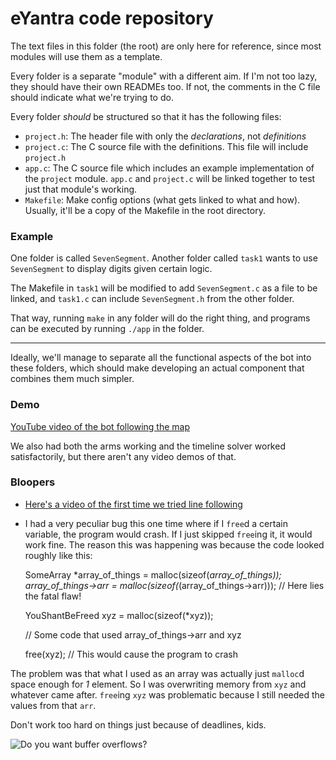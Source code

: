 eYantra code repository
====

The text files in this folder (the root) are only here for reference, since most modules will use them as a template.

Every folder is a separate "module" with a different aim. If I'm not too lazy, they should have their own READMEs too. If not, the comments in the C file should indicate what we're trying to do.

Every folder *should* be structured so that it has the following files:

 - `project.h`: The header file with only the *declarations*, not *definitions*
 - `project.c`: The C source file with the definitions. This file will include `project.h`
 - `app.c`: The C source file which includes an example implementation of the `project` module. `app.c` and `project.c` will be linked together to test just that module's working.
 - `Makefile`: Make config options (what gets linked to what and how). Usually, it'll be a copy of the Makefile in the root directory.

### Example

One folder is called `SevenSegment`.
Another folder called `task1` wants to use `SevenSegment` to display digits given certain logic.

The Makefile in `task1` will be modified to add `SevenSegment.c` as a file to be linked, and `task1.c`
can include `SevenSegment.h` from the other folder.

That way, running `make` in any folder will do the right thing, and programs can be executed by running
`./app` in the folder.

----

Ideally, we'll manage to separate all the functional aspects of the bot into these folders, which should make
developing an actual component that combines them much simpler.

### Demo

[YouTube video of the bot following the map](https://www.youtube.com/watch?v=6Is9ASjp1w4)

We also had both the arms working and the timeline solver worked satisfactorily, but there aren't any
video demos of that.

### Bloopers

- [Here's a video of the first time we tried line following](https://goo.gl/photos/cuF9ZraoJfjcR1ym8)

- I had a very peculiar bug this one time where if I `free`d a certain variable, the program would crash. If I just skipped `free`ing it, it would work fine. The reason this was happening was because the code looked roughly like this:

    SomeArray *array_of_things = malloc(sizeof(*array_of_things));
    array_of_things->arr = malloc(sizeof(*(array_of_things->arr))); // Here lies the fatal flaw!

    YouShantBeFreed xyz = malloc(sizeof(*xyz));

    // Some code that used array_of_things->arr and xyz

    free(xyz); // This would cause the program to crash

The problem was that what I used as an array was actually just `malloc`d space enough for *1* element. So I was overwriting memory from `xyz` and whatever came after. `free`ing `xyz` was problematic because I still needed the values from that `arr`.

Don't work too hard on things just because of deadlines, kids.

![Do you want buffer overflows?](https://i.imgur.com/D99AKyQ.jpg)